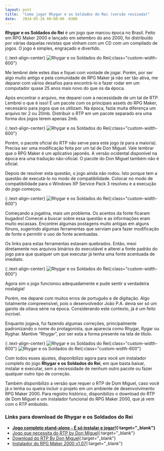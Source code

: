 ```yaml
---
layout: post
title:  "Como jogar Rhygar e os Soldados do Rei (versão revisada)"
date:   2024-05-26 00:00:00 -0300
---
```


**Rhygar e os Soldados do Rei** é um jogo que marcou época no Brasil. Feito em RPG Maker 2000 e lançado em setembro do ano 2000, foi distribuído por várias daquelas revistas que vinham com um CD com um compilado de jogos. O jogo é simples, engraçado e divertido.

{:.text-align-center}
![Rhygar e os Soldados do Rei](/img/misc/rhygar01.png){:class="custom-width-600"}

Me lembrei dele estes dias e fiquei com vontade de jogar. Porém, por ser algo muito antigo e pela comunidade de RPG Maker já não ser tão ativa, me deparei com vários desafios para encontrá-lo e fazer rodar em um computador quase 25 anos mais novo do que os da época.

Após encontrar o arquivo, me deparei com a necessidade de um tal de RTP. Lembrei o que é isso! É um pacote com os principais assets do RPG Maker, necessário para jogos que os utilizam. Na época, fazia muita diferença um arquivo ter 2 ou 20mb. Distribuir o RTP em um pacote separado era uma forma dos jogos terem apenas 2mb.

{:.text-align-center}
![Rhygar e os Soldados do Rei](/img/misc/rhygar02.png){:class="custom-width-600"}

Porém, o pacote oficial do RTP não serve para este jogo (e para a maioria). Precisa ser uma modificação feita por um tal de Don Miguel. Vale lembrar que o RPG Maker é um aplicativo japonês. A versão ocidental disponível na época era uma tradução não-oficial. O pacote do Don Miguel também não é oficial.

Depois de resolver esta questão, o jogo ainda não rodou. Isto porque tem a questão de executá-lo no modo de compatibilidade. Colocar no modo de compatibilidade para o Windows XP Service Pack 3 resolveu e a execução do jogo começou.

{:.text-align-center}
![Rhygar e os Soldados do Rei](/img/misc/rhygar03.png){:class="custom-width-600"}

Começando a jogatina, mais um problema. Os acentos da fonte ficaram bugados! Comecei a buscar sobre essa questão e as informações eram muito escassas. Encontrei algumas postagens muito antigas em alguns fóruns, sugerindo algumas ferramentas que serviam para fazer modificação de fonte e permitir o uso de fonte acentuadas.

Os links para estas ferramentas estavam quebrados. Então, mexi diretamente nos arquivos binários do executável e alterei a fonte padrão do jogo para que qualquer um que executar já tenha uma fonte acentuada de imediato.

{:.text-align-center}
![Rhygar e os Soldados do Rei](/img/misc/rhygar04.png){:class="custom-width-600"}

Agora sim o jogo funcionou adequadamente e pude sentir a verdadeira nostalgia!

Porém, me deparei com muitos erros de português e de digitação. Algo totalmente compreensível, pois o desenvolvedor João P.A. devia ser só um garoto da oitava série na época. Considerando este contexto, já é um feito incrível.

Enquanto jogava, fui fazendo algumas correções, principalmente padronizando o nome do protagonista, que aparecia como Rhygar, Rygar ou Ryghar. Mantive “Rhygar”, por ser esta a forma presente na tela de título.

{:.text-align-center}
![Rhygar e os Soldados do Rei](/img/misc/rhygar05.png){:class="custom-width-600"}
![Rhygar e os Soldados do Rei](/img/misc/rhygar06.png){:class="custom-width-600"}

Com todos esses ajustes, disponibilizo agora para você um instalador completo do jogo **Rhygar e os Soldados do Rei**, em que basta baixar, instalar e executar, sem a necessidade de nenhum outro pacote ou fazer qualquer outro tipo de correção.

Também disponibilizo a versão que requer o RTP de Dom Miguel, caso você já o tenha ou queira incluir o projeto em um ambiente de desenvolvimento RPG Maker 2000. Para registro histórico, disponibilizo o download do RTP de Dom Miguel e um instalador funcional do RPG Maker 2000, que já vem com o RTP embutido.

### Links para download de Rhygar e os Soldados do Rei

- **[Jogo completo stand-alone - É só instalar e jogar!](https://mega.nz/file/9u1kBQDJ#k0a9pqUcc3kMKvTjiO-swb6LdnQGgAIzepE2e2RaZKE){:target="_blank"}**
- [Jogo que necessita do RTP by Don Miguel](https://mega.nz/file/06ckHBpa#mYLNHhCaofl0ZINCvmBl5TpUVkbRbMfumQ7a7_BqaUE){:target="_blank"}
- [Download do RTP By Don Miguel](https://mega.nz/file/A7MmSZTJ#ckUcePFC8yX8GLsfWQWzQoJAM1pe_8DmFpRUm1kQJvc){:target="_blank"}
- [Instalador do RPG Maker 2000 v1.07](https://mega.nz/file/AmVAHL7B#23UJ0uW0f2461jqLcq7xj8QhYAw2OrHvnBVdtSIFERg){:target="_blank"}

